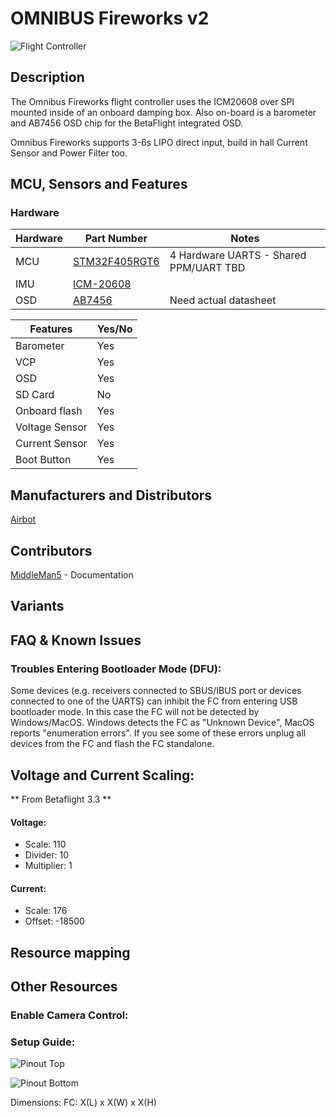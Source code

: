 # OMNIBUS Fireworks v2

![Flight Controller](https://image.ibb.co/gxmWGd/fireworksv2_1.jpg)

## Description

The Omnibus Fireworks flight controller uses the ICM20608
over SPI mounted inside of an onboard damping box.
Also on-board is a barometer and AB7456 OSD chip for the BetaFlight integrated OSD.

Omnibus Fireworks supports 3-6s LIPO direct input, build in hall Current Sensor and Power Filter too.

## MCU, Sensors and Features

### Hardware

| Hardware      | Part Number   | Notes|
|---------------|---------------|------|
| MCU  | [STM32F405RGT6](http://www.mouser.com/ds/2/389/DM00037051-492832.pdf)  | 4 Hardware UARTS - Shared PPM/UART TBD|
| IMU  | [ICM-20608](https://store.invensense.com/datasheets/invensense/ICM-20608-G-ProductSpec-V1.pdf)        | |
| OSD  | [AB7456](https://www.unmannedtechshop.co.uk/micro-osd-v2-3-ab7456/)     | Need actual datasheet |


| Features | Yes/No |
|----------|--------|
| Barometer | Yes |
| VCP | Yes |
| OSD | Yes |
| SD Card | No |
| Onboard flash | Yes |
| Voltage Sensor | Yes |
| Current Sensor | Yes|
| Boot Button | Yes| 



## Manufacturers and Distributors

[Airbot](https://store.myairbot.com/omnibusfireworksv2.html)


## Contributors

[MiddleMan5](https://github.com/MiddleMan5) - Documentation

## Variants





## FAQ & Known Issues

### Troubles Entering Bootloader Mode (DFU):
Some devices (e.g. receivers connected to SBUS/IBUS port or devices connected to one of the UARTS) can inhibit the FC from entering USB bootloader mode. In this case the FC will not be detected by Windows/MacOS. Windows detects the FC as "Unknown Device", MacOS reports "enumeration errors". If you see some of these errors unplug all devices from the FC and flash the FC standalone.

## Voltage and Current Scaling:  

** From Betaflight 3.3 **

#### Voltage:
* Scale:      110
* Divider:     10
* Multiplier:   1

#### Current:
* Scale:   176
* Offset: -18500

## Resource mapping

## Other Resources

### Enable Camera Control:

### Setup Guide:


![Pinout Top](https://image.ibb.co/j9uq9y/Fire_Works_Pinout2_51557_1528920698.jpg)


![Pinout Bottom](https://image.ibb.co/jTZwhJ/Fire_Works_Pinout1_70404_1528920698.jpg)

Dimensions:
FC: X(L) x X(W) x X(H)
